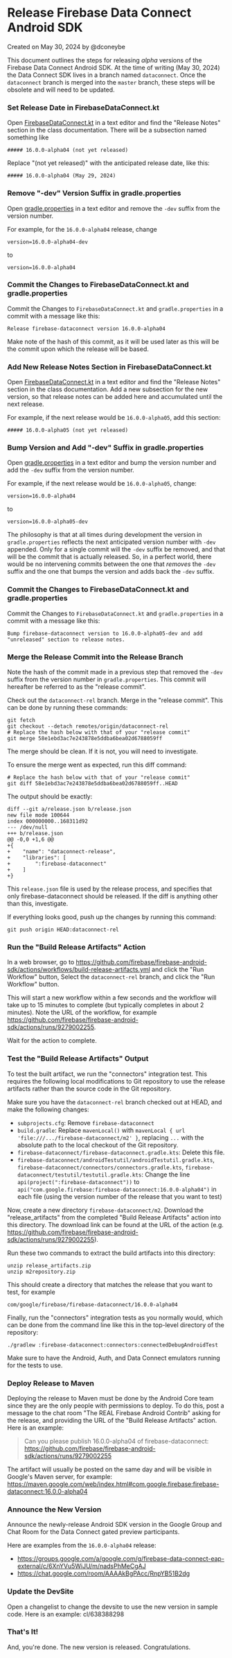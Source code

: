 # Release Firebase Data Connect Android SDK

Created on May 30, 2024 by @dconeybe

This document outlines the steps for releasing _alpha_ versions of the Firebase Data Connect Android
SDK. At the time of writing (May 30, 2024) the Data Connect SDK lives in a branch named
`dataconnect`. Once the `dataconnect` branch is merged into the `master` branch, these steps will be
obsolete and will need to be updated.

### Set Release Date in FirebaseDataConnect.kt

Open [FirebaseDataConnect.kt](https://github.com/firebase/firebase-android-sdk/blob/dataconnect/firebase-dataconnect/src/main/kotlin/com/google/firebase/dataconnect/FirebaseDataConnect.kt)
in a text editor and find the "Release Notes" section in the class documentation. There will be a
subsection named something like

```
##### 16.0.0-alpha04 (not yet released)
```

Replace "(not yet released)" with the anticipated release date, like this:

```
##### 16.0.0-alpha04 (May 29, 2024)
```

### Remove "-dev" Version Suffix in gradle.properties

Open [gradle.properties](https://github.com/firebase/firebase-android-sdk/blob/dataconnect/firebase-dataconnect/gradle.properties)
in a text editor and remove the `-dev` suffix from the version number.

For example, for the `16.0.0-alpha04` release, change

```
version=16.0.0-alpha04-dev
```

to

```
version=16.0.0-alpha04
```

### Commit the Changes to FirebaseDataConnect.kt and gradle.properties

Commit the Changes to `FirebaseDataConnect.kt` and `gradle.properties` in a commit with a message
like this:

```
Release firebase-dataconnect version 16.0.0-alpha04
```

Make note of the hash of this commit, as it will be used later as this will be the commit upon which
the release will be based.

### Add New Release Notes Section in FirebaseDataConnect.kt

Open [FirebaseDataConnect.kt](https://github.com/firebase/firebase-android-sdk/blob/dataconnect/firebase-dataconnect/src/main/kotlin/com/google/firebase/dataconnect/FirebaseDataConnect.kt)
in a text editor and find the "Release Notes" section in the class documentation. Add a new
subsection for the new version, so that release notes can be added here and accumulated until the
next release.

For example, if the next release would be `16.0.0-alpha05`, add this section:

```
##### 16.0.0-alpha05 (not yet released)
```

### Bump Version and Add "-dev" Suffix in gradle.properties

Open [gradle.properties](https://github.com/firebase/firebase-android-sdk/blob/dataconnect/firebase-dataconnect/gradle.properties)
in a text editor and bump the version number and add the `-dev` suffix from the version number.

For example, if the next release would be `16.0.0-alpha05`, change:

```
version=16.0.0-alpha04
```

to

```
version=16.0.0-alpha05-dev
```

The philosophy is that at all times during development the version in `gradle.properties` reflects
the next anticipated version number with `-dev` appended. Only for a single commit will the `-dev`
suffix be removed, and that will be the commit that is actually released. So, in a perfect world,
there would be no intervening commits between the one that _removes_ the `-dev` suffix and the one
that bumps the version and adds back the `-dev` suffix.

### Commit the Changes to FirebaseDataConnect.kt and gradle.properties

Commit the Changes to `FirebaseDataConnect.kt` and `gradle.properties` in a commit with a message
like this:

```
Bump firebase-dataconnect version to 16.0.0-alpha05-dev and add "unreleased" section to release notes.
```

### Merge the Release Commit into the Release Branch

Note the hash of the commit made in a previous step that removed the `-dev` suffix from the version
number in `gradle.properties`. This commit will hereafter be referred to as the "release commit".

Check out the `dataconnect-rel` branch. Merge in the "release commit". This can be done by running
these commands:

```
git fetch
git checkout --detach remotes/origin/dataconnect-rel
# Replace the hash below with that of your "release commit"
git merge 58e1ebd3ac7e243878e5ddba6bea02d6788059ff
```

The merge should be clean. If it is not, you will need to investigate.

To ensure the merge went as expected, run this diff command:

```
# Replace the hash below with that of your "release commit"
git diff 58e1ebd3ac7e243878e5ddba6bea02d6788059ff..HEAD
```

The output should be exactly:

```
diff --git a/release.json b/release.json
new file mode 100644
index 000000000..168311d92
--- /dev/null
+++ b/release.json
@@ -0,0 +1,6 @@
+{
+    "name": "dataconnect-release",
+    "libraries": [
+        ":firebase-dataconnect"
+    ]
+}
```

This `release.json` file is used by the release process, and specifies that only
firebase-dataconnect should be released. If the diff is anything other than this, investigate.

If everything looks good, push up the changes by running this command:

```
git push origin HEAD:dataconnect-rel
```

### Run the "Build Release Artifacts" Action

In a web browser, go to
https://github.com/firebase/firebase-android-sdk/actions/workflows/build-release-artifacts.yml
and click the "Run Workflow" button, Select the `dataconnect-rel` branch, and click the
"Run Workflow" button.

This will start a new workflow within a few seconds and the workflow will take up to 15 minutes
to complete (but typically completes in about 2 minutes). Note the URL of the workflow, for example
https://github.com/firebase/firebase-android-sdk/actions/runs/9279002255.

Wait for the action to complete.

### Test the "Build Release Artifacts" Output

To test the built artifact, we run the "connectors" integration test. This requires the following
local modifications to Git repository to use the release artifacts rather than the source code in
the Git repository.

Make sure you have the `dataconnect-rel` branch checked out at HEAD, and make the following changes:

* `subprojects.cfg`: Remove `firebase-dataconnect`
* `build.gradle`: Replace `mavenLocal()` with
`mavenLocal { url 'file:///.../firebase-dataconnect/m2' }`,
replacing `...` with the absolute path to the local checkout of the Git repository.
* `firebase-dataconnect/firebase-dataconnect.gradle.kts`: Delete this file.
* `firebase-dataconnect/androidTestutil/androidTestutil.gradle.kts`,
`firebase-dataconnect/connectors/connectors.gradle.kts`,
`firebase-dataconnect/testutil/testutil.gradle.kts`: Change the line
`api(project(":firebase-dataconnect"))` to
`api("com.google.firebase:firebase-dataconnect:16.0.0-alpha04")` in each file (using the
version number of the release that you want to test)

Now, create a new directory `firebase-dataconnect/m2`. Download the "release_artifacts" from the
completed "Build Release Artifacts" action into this directory. The download link can be found at
the URL of the action
(e.g. https://github.com/firebase/firebase-android-sdk/actions/runs/9279002255).

Run these two commands to extract the build artifacts into this directory:

```
unzip release_artifacts.zip
unzip m2repository.zip
```

This should create a directory that matches the release that you want to test, for example

```
com/google/firebase/firebase-dataconnect/16.0.0-alpha04
```

Finally, run the "connectors" integration tests as you normally would, which can be done from the
command line like this in the top-level directory of the repository:

```
./gradlew :firebase-dataconnect:connectors:connectedDebugAndroidTest
```

Make sure to have the Android, Auth, and Data Connect emulators running for the tests to use.

### Deploy Release to Maven

Deploying the release to Maven must be done by the Android Core team since they are the only people
with permissions to deploy. To do this, post a message to the chat room
"The REAL Firebase Android Contrib" asking for the release, and providing the URL of the
"Build Release Artifacts" action. Here is an example:

> Can you please publish 16.0.0-alpha04 of firebase-dataconnect: https://github.com/firebase/firebase-android-sdk/actions/runs/9279002255

The artifact will usually be posted on the same day and will be visible in Google's Maven server,
for example: https://maven.google.com/web/index.html#com.google.firebase:firebase-dataconnect:16.0.0-alpha04

### Announce the New Version

Announce the newly-release Android SDK version in the Google Group and Chat Room for the Data
Connect gated preview participants.

Here are examples from the `16.0.0-alpha04` release:
* https://groups.google.com/a/google.com/g/firebase-data-connect-eap-external/c/6XnYVu5WiJU/m/nadsPhMeCgAJ
* https://chat.google.com/room/AAAAkBgPAcc/RnpYB51B2dg

### Update the DevSite

Open a changelist to change the devsite to use the new version in sample code.
Here is an example: cl/638388298

### That's It!

And, you're done. The new version is released. Congratulations.

